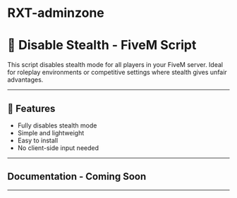 # RXT-adminzone

# 🚫 Disable Stealth - FiveM Script

This script disables stealth mode for all players in your FiveM server. Ideal for roleplay environments or competitive settings where stealth gives unfair advantages.

---

## 📂 Features

- Fully disables stealth mode
- Simple and lightweight
- Easy to install
- No client-side input needed

---

## Documentation - Coming Soon


---
